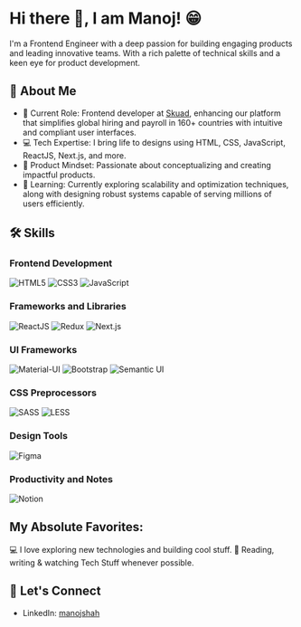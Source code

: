 # Hi there 👋, I am Manoj! 😁

I'm a Frontend Engineer with a deep passion for building engaging products and leading innovative teams. With a rich palette of technical skills and a keen eye for product development.

## 🚀 About Me

- 🔭 Current Role: Frontend developer at [Skuad](https://www.skuad.io/), enhancing our platform that simplifies global hiring and payroll in 160+ countries with intuitive and compliant user interfaces.
- 💻 Tech Expertise: I bring life to designs using HTML, CSS, JavaScript, ReactJS, Next.js, and more.
- 📐 Product Mindset: Passionate about conceptualizing and creating impactful products.
- 🌱 Learning: Currently exploring scalability and optimization techniques, along with designing robust systems capable of serving millions of users efficiently.

## 🛠️ Skills

### Frontend Development

![HTML5](https://img.shields.io/badge/-HTML5-E34F26?style=flat&logo=html5&logoColor=white)
![CSS3](https://img.shields.io/badge/-CSS3-1572B6?style=flat&logo=css3&logoColor=white)
![JavaScript](https://img.shields.io/badge/-JavaScript-F7DF1E?style=flat&logo=javascript&logoColor=black)

### Frameworks and Libraries

![ReactJS](https://img.shields.io/badge/-ReactJS-61DAFB?style=flat&logo=react&logoColor=black)
![Redux](https://img.shields.io/badge/-Redux-764ABC?style=flat&logo=redux&logoColor=white)
![Next.js](https://img.shields.io/badge/-Next.js-000000?style=flat&logo=next.js&logoColor=white)

### UI Frameworks

![Material-UI](https://img.shields.io/badge/-Material--UI-0081CB?style=flat&logo=mui&logoColor=white)
![Bootstrap](https://img.shields.io/badge/-Bootstrap-7952B3?style=flat&logo=bootstrap&logoColor=white)
![Semantic UI](https://img.shields.io/badge/-Semantic%20UI-35BDB2?style=flat&logo=semantic-ui-react&logoColor=white)

### CSS Preprocessors

![SASS](https://img.shields.io/badge/-SASS-CC6699?style=flat&logo=sass&logoColor=white)
![LESS](https://img.shields.io/badge/-LESS-1D365D?style=flat&logo=less&logoColor=white)

### Design Tools

![Figma](https://img.shields.io/badge/-Figma-F24E1E?style=flat&logo=figma&logoColor=white)

### Productivity and Notes

![Notion](https://img.shields.io/badge/-Notion-000000?style=flat&logo=notion&logoColor=white)

## My Absolute Favorites:

💻   I love exploring new technologies and building cool stuff.
📰   Reading, writing & watching Tech Stuff whenever possible.

## 🤝 Let's Connect

- LinkedIn: [manojshah](https://www.linkedin.com/in/manoj-shah-608405144/)

<!--
**manojknp13/manojknp13** is a ✨ _special_ ✨ repository because its `README.md` (this file) appears on your GitHub profile.

Here are some ideas to get you started:

- 🔭 I’m currently working on ...
- 🌱 I’m currently learning ...
- 👯 I’m looking to collaborate on ...
- 🤔 I’m looking for help with ...
- 💬 Ask me about ...
- 📫 How to reach me: ...
- 😄 Pronouns: ...
- ⚡ Fun fact: ...
-->
